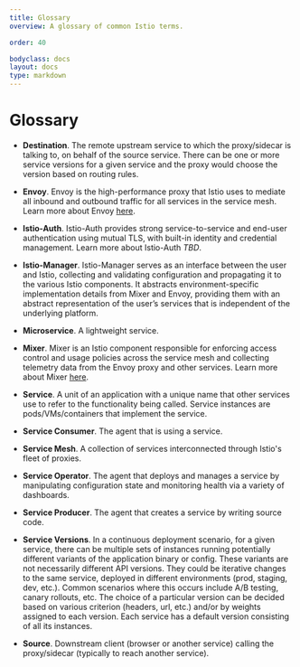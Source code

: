 ```yaml
---
title: Glossary
overview: A glossary of common Istio terms.

order: 40

bodyclass: docs
layout: docs
type: markdown
---
```


<!-- Ideas for words to add to the glossary

Service instance

RouteRule - destination, MatchCondition, 0..N DestinationWeights, precedence

ProxyMeshConfig -- nothing

Load balancing policy -- ROUND_ROBIN|LEAST_CONN|RANDOM|Any

Circuit breaker policy -- Currently a bunch of threshold parameters, with a work item to support all Envoy capabilities

Timeout policy -- seconds (a double), plus a feature to let downstream service specify via a header (!?!), plus "custom"

Retry policy -- # of attempts, plus a feature to let downstream service specify via a header (!?!), plus "custom"

L7 fault injection policy -- Delay fault, Abort fault, plus some tags to trigger them on specific header patterns

L4 fault injection policy -- bandwidth Throttle, TCP terminate connection

MatchCondition -- source, (source) tags, TCP L4MatchAttributes, UDP L4MatchAttributes, "Set of HTTP match conditions"

DestinationWeight -- fully-qualified destination, tags, and weight (the sum of weights "across destination" should add up to 100). (Or do we mean RFC 2119 style "SHOULD" for "should)?

L4MatchAttributes just 0..N source and destination subnet strings, of the forms a.b.c.d and a.b.c.d/xx

HTTP match conditions -- This seems to be HTTP and gRPC headers ... the examples given are "uri", "scheme", "authority", and we
match them case-insensitive, and using exact|prefix|regexp format

Delay fault -- fixed or exponential delay. Fixed has a duration plus a % of requests to delay. Exponential has a "mean" (that I don't understand)

Abort fault -- A type plus % of requests to abort. The types are only HTTP, HTTP/2, gRPC. No TCP resets or TLS (?!?)

Upstream

CDS Cluster Discovery Service -- See https://lyft.github.io/envoy/docs/configuration/cluster_manager/cds.html?highlight=cds#cluster-discovery-service

SDS Service Discovery Service -- See https://lyft.github.io/envoy/docs/intro/arch_overview/service_discovery.html#arch-overview-service-discovery-sds

RDS Route Discovery Service -- See https://lyft.github.io/envoy/docs/configuration/http_conn_man/rds.html#route-discovery-service

-->

# Glossary

- **Destination**.
The remote upstream service to which the proxy/sidecar is
talking to, on behalf of the source service. There can be one or more
service versions for a given service and
the proxy would choose the version based on routing rules.

- **Envoy**.
Envoy is the high-performance proxy that Istio uses to mediate all inbound and outbound traffic for all services in the service mesh. 
Learn more about Envoy [here](https://lyft.github.io/envoy/).

- **Istio-Auth**.
Istio-Auth provides strong service-to-service and end-user authentication using mutual TLS, with built-in identity and
credential management. Learn more about Istio-Auth *TBD*.
                    
- **Istio-Manager**.
Istio-Manager serves as an interface between the user and Istio, collecting and validating configuration and propagating it to the
various Istio components. It abstracts environment-specific implementation details from Mixer and Envoy, providing them with an
abstract representation of the user’s services 
that is independent of the underlying platform.
                    
- **Microservice**.
A lightweight service.
                    
- **Mixer**.
Mixer is an Istio component responsible for enforcing access control and usage policies across the service mesh and collecting telemetry data
from the Envoy proxy and other services. Learn more about Mixer [here](/docs/concepts/policy-and-control/mixer.html).

- **Service**.
A unit of an application with a unique name that other services
use to refer to the functionality being called. Service instances are
pods/VMs/containers that implement the service.

- **Service Consumer**.
The agent that is using a service.

- **Service Mesh**.
A collection of services interconnected through Istio's fleet of proxies.

- **Service Operator**.
The agent that deploys and manages a service by manipulating configuration state and
monitoring health via a variety of dashboards.

- **Service Producer**.
The agent that creates a service by writing source code.

- **Service Versions**.
In a continuous deployment scenario, for a given service,
there can be multiple sets of instances running potentially different
variants of the application binary or config. These variants are not necessarily
different API versions. They could be iterative changes to the same service,
deployed in different environments (prod, staging, dev, etc.). Common
scenarios where this occurs include A/B testing, canary rollouts, etc. The
choice of a particular version can be decided based on various criterion
(headers, url, etc.) and/or by weights assigned to each version.  Each
service has a default version consisting of all its instances.

- **Source**.
Downstream client (browser or another service) calling the
proxy/sidecar (typically to reach another service).
